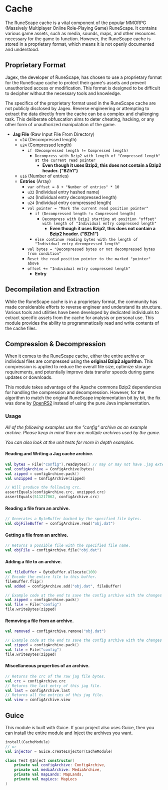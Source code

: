 # Cache

The RuneScape cache is a vital component of the popular MMORPG 
(Massively Multiplayer Online Role-Playing Game) RuneScape. It contains various game assets, 
such as media, sounds, maps, and other resources necessary for the game to function. However, 
the RuneScape cache is stored in a proprietary format, which means it is not openly documented 
and understood.

## Proprietary Format
Jagex, the developer of RuneScape, has chosen to use a proprietary format
for the RuneScape cache to protect their game's assets and prevent unauthorized
access or modification. This format is designed to be difficult to decipher without
the necessary tools and knowledge.

The specifics of the proprietary format used in the RuneScape cache are not
publicly disclosed by Jagex. Reverse engineering or attempting to extract the
data directly from the cache can be a complex and challenging task. This deliberate
obfuscation aims to deter cheating, hacking, or any other form of unauthorized
manipulation of the game.

- **Jag File** (Raw Input File From Directory)
  - `u24` (Decompressed length)
  - `u24` (Compressed length)
    - `if (Decompressed length != Compressed length)`
      - `Decompress with Bzip2 with length of "Compressed length" at the current read pointer`
        - **Even though it uses Bzip2, this does not contain a Bzip2 header. ("BZh1")**
  - `u16` (Number of entries)
  - **Entries** (Array)
    - `var offset = 8 + "Number of entries" * 10`
    - `u32` (Individual entry hashed name)
    - `u24` (Individual entry decompressed length)
    - `u24` (Individual entry compressed length)
    - `val pointer = "Mark the current read position pointer"`
        - `if (Decompressed length != Compressed length)`
            - `Decompress with Bzip2 starting at position "offset" with length of "Individual entry compressed length"`
              - **Even though it uses Bzip2, this does not contain a Bzip2 header. ("BZh1")**
        - `else continue reading bytes with the length of "Individual entry decompressed length"`
    - `val bytes = "Decompressed bytes or not decompressed bytes from condition"`
    - `Reset the read position pointer to the marked "pointer" above`
    - `offset += "Individual entry compressed length"`
      - **Entry**

## Decompilation and Extraction
While the RuneScape cache is in a proprietary format, the community has made
considerable efforts to reverse engineer and understand its structure. Various
tools and utilities have been developed by dedicated individuals to extract
specific assets from the cache for analysis or personal use. This module provides
the ability to programmatically read and write contents of the cache files.

## Compression & Decompression
When it comes to the RuneScape cache, either the entire archive or individual files
are compressed using the **original Bzip2 algorithm**. This compression is applied to reduce the
overall file size, optimize storage requirements, and potentially improve data 
transfer speeds during game updates or downloads.

This module takes advantage of the Apache commons Bzip2 dependencies for handling
the compression and decompression. However, for the algorithm to match the original
RuneScape implementation bit by bit, the fix was done 
by [OpenRS2](https://github.com/openrs2/openrs2) instead of using the pure Java implementation.

### Usage
_All of the following examples use the "config" archive as an example archive.
Please keep in mind there are multiple archives used by the game._

_You can also look at the unit tests for more in depth examples._

#### Reading and Writing a Jag cache archive.
```kotlin
val bytes = File("config").readBytes() // may or may not have .jag extension.
val configArchive = ConfigArchive(bytes)
val zipped = configArchive.pack()
val unzipped = ConfigArchive(zipped)

// Will produce the following crc.
assertEquals(configArchive.crc, unzipped.crc)
assertEquals(511217062, configArchive.crc)
```

#### Reading a file from an archive.
```kotlin
// Generates a ByteBuffer backed by the specified file bytes.
val objFileBuffer = configArchive.read("obj.dat")
```

#### Getting a file from an archive.
```kotlin
// Returns a possible file with the specified file name.
val objFile = configArchive.file("obj.dat")
```

#### Adding a file to an archive.

```kotlin
val fileBuffer = ByteBuffer.allocate(100)
// Encode the entire file to this buffer.
fileBuffer.flip()
val added = configArchive.add("obj.dat", fileBuffer)

// Example code at the end to save the config archive with the changes to obj.dat file.
val zipped = configArchive.pack()
val file = File("config")
file.writeBytes(zipped)
```

#### Removing a file from an archive.

```kotlin
val removed = configArchive.remove("obj.dat")

// Example code at the end to save the config archive with the changes to remove the obj.dat file.
val zipped = configArchive.pack()
val file = File("config")
file.writeBytes(zipped)
```

#### Miscellaneous properties of an archive.

```kotlin
// Returns the crc of the raw jag file bytes.
val crc = configArchive.crc
// Returns the last entry of this jag file.
val last = configArchive.last
// Returns all the entries of this jag file.
val view = configArchive.view
```

## Guice
This module is built with Guice. If your project also uses Guice, then you can install
the entire module and Inject the archives you want.

```kotlin
install(CacheModule)
// or
val injector = Guice.createInjector(CacheModule)

class Test @Inject constructor(
    private val configArchive: ConfigArchive,
    private val mediaArchive: MediaArchive,
    private val mapLands: MapLands,
    private val mapLocs: MapLocs
)
```